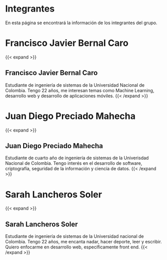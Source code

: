 # Integrantes

En esta página se encontrará la información de los integrantes del grupo.

# Francisco Javier Bernal Caro
{{< expand >}}
## Francisco Javier Bernal Caro
Estudiante de ingeniería de sistemas de la Universidad Nacional de Colombia.
Tengo 22 años, me interesan temas como Machine Learning, desarrollo web y desarrollo de aplicaciones móviles.
{{< /expand >}}

# Juan Diego Preciado Mahecha
{{< expand >}}
## Juan Diego Preciado Mahecha
Estudiante de cuarto año de ingeniería de sistemas de la Univerisdad Nacional de Colombia.
Tengo interés en el desarrollo de software, criptografía, seguridad de la información y ciencia de datos.
{{< /expand >}}

# Sarah Lancheros Soler
{{< expand >}}
## Sarah Lancheros Soler

Estudiante de ingeniería de sistemas de la Universidad nacional de Colombia.
Tengo 22 años, me encanta nadar, hacer deporte, leer y escribir.
Quiero enfocarme en desarrollo web, específicamente front end.
{{< /expand >}}
